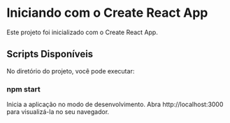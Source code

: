 # Iniciando com o Create React App
Este projeto foi inicializado com o Create React App.

## Scripts Disponíveis
No diretório do projeto, você pode executar:

### npm start
Inicia a aplicação no modo de desenvolvimento.
Abra http://localhost:3000 para visualizá-la no seu navegador.
